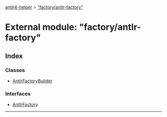 [antlr4-helper](../README.md) > ["factory/antlr-factory"](../modules/_factory_antlr_factory_.md)

# External module: "factory/antlr-factory"

## Index

### Classes

* [AntlrFactoryBuilder](../classes/_factory_antlr_factory_.antlrfactorybuilder.md)

### Interfaces

* [AntlrFactory](../interfaces/_factory_antlr_factory_.antlrfactory.md)

---

